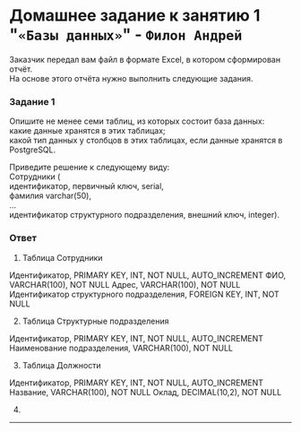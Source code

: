 # Домашнее задание к занятию 1 "`«Базы данных»`" - `Филон Андрей`

Заказчик передал вам файл в формате Excel, в котором сформирован отчёт.  
На основе этого отчёта нужно выполнить следующие задания.

### Задание 1

Опишите не менее семи таблиц, из которых состоит база данных:  
    какие данные хранятся в этих таблицах;  
    какой тип данных у столбцов в этих таблицах, если данные хранятся в PostgreSQL.  

Приведите решение к следующему виду:  
Сотрудники (  
    идентификатор, первичный ключ, serial,  
    фамилия varchar(50),  
    ...  
    идентификатор структурного подразделения, внешний ключ, integer).  

### Ответ

1) Таблица Сотрудники

Идентификатор, PRIMARY KEY, INT, NOT NULL, AUTO_INCREMENT
ФИО, VARCHAR(100), NOT NULL
Адрес, VARCHAR(100), NOT NULL
Идентификатор структурного подразделения, FOREIGN KEY, INT, NOT NULL

2) Таблица Структурные подразделения 

Идентификатор, PRIMARY KEY, INT, NOT NULL, AUTO_INCREMENT
Наименование подразделения, VARCHAR(100), NOT NULL 

3) Таблица Должности 

Идентификатор, PRIMARY KEY, INT, NOT NULL, AUTO_INCREMENT
Название, VARCHAR(100), NOT NULL
Оклад, DECIMAL(10,2), NOT NULL 

4)

  
---

